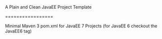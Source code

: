 A Plain and Clean JavaEE Project Template

=================

Minimal Maven 3 pom.xml for JavaEE 7 Projects (for JavaEE 6 checkout the JavaEE6 tag)
